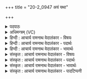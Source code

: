 +++
title = "20-2_0947 अयं यथा"

+++
<details><summary>पदपाठः</summary>

अ꣣य꣢म्। य꣡था꣢꣯। नः꣣। आ꣣भु꣡व꣢त्। आ꣣। भु꣡व꣢꣯त्। त्व꣡ष्टा꣢꣯। रू꣣पा꣢। इ꣣व। त꣡क्ष्या꣢꣯। अ꣣स्य꣢। क्र꣡त्वा꣢꣯। य꣡श꣢꣯स्वतः। ९४७।
</details>

<details><summary>अधिमन्त्रम् (VC)</summary>

- अग्निः
- प्रयोगो भार्गवः
- गायत्री
- षड्जः
</details>

<details><summary>हिन्दी : आचार्य रामनाथ वेदालंकार - विषयः</summary>

अगले मन्त्र में यह कहा गया है कि क्यों हम परमेश्वर के अभिमुख हों।
</details>

<details><summary>हिन्दी : आचार्य रामनाथ वेदालंकार - पदार्थः</summary>

पदार्थान्वयभाषाः -  हम परमेश्वर के अभिमुख होवें (यथा) जिससे, वह (नः) हममें, हमारे जीवनों में (आभुवत्) रम जाए, (त्वष्टा) बढ़ई (तक्ष्या रूपा इव) जैसे घड़े जानेवाले रूपों में रम जाता है। हम (यशस्वतः) यशस्वी (अस्य) इस परमेश्वर के (क्रत्वा) ज्ञान एवं कर्म से, संयुक्त होवें ॥२॥ यहाँ उपमालङ्कार है ॥२॥
</details>

<details><summary>हिन्दी : आचार्य रामनाथ वेदालंकार - भावार्थः</summary>

भावार्थभाषाः -  जगदीश्वर यदि हमारे जीवनों में व्याप्त हो जाता है तो सदा ही अच्छे-बुरे के विवेक से युक्त हम पुण्य कर्मों को ही करते हुए कीर्तिशाली होते हैं ॥२॥
</details>

<details><summary>संस्कृत : आचार्य रामनाथ वेदालंकार - विषयः</summary>

अथ कुतो वयं परमेश्वरस्याभिमुखाः स्यामेत्याह।
</details>

<details><summary>संस्कृत : आचार्य रामनाथ वेदालंकार - पदार्थः</summary>

पदार्थान्वयभाषाः -  वयमग्निं परमेश्वरमभिमुखाः भवेम (यथा) येन (अयम्) एषः परमेश्वरः (नः) अस्मान्, अस्माकं जीवनानीत्यर्थः (आभुवत्) व्याप्नुयात्। कथमिव ? (त्वष्टा) वर्धकिः (तक्ष्या रूपा इव) तक्षणीयानि रूपाणि यथा व्याप्नोति तथा। [शेश्छन्दसि बहुलम्। अ० ६।१।७० इति शेर्लोपः।] (यशस्वतः) कीर्तिमतः (अस्य) अग्नेः परमेश्वरस्य (क्रत्वा) क्रतुना प्रज्ञया कर्मणा वा, वयमनुगृहीताः स्याम ॥२॥ अत्रोपमालङ्कारः ॥२॥
</details>

<details><summary>संस्कृत : आचार्य रामनाथ वेदालंकार - भावार्थः</summary>

भावार्थभाषाः -  जगदीश्वरो यद्यस्माकं जीवनानि व्याप्नोति तर्हि सदैव सदसद्विवेकिनः पुण्यकर्माणः सन्तो वयं कीर्तिभाजो भवामः ॥२॥
</details>

<details><summary>संस्कृत : आचार्य रामनाथ वेदालंकार - पादटिप्पनी</summary>

टिप्पणी:   १.ऋ० ८।१०२।८।
</details>